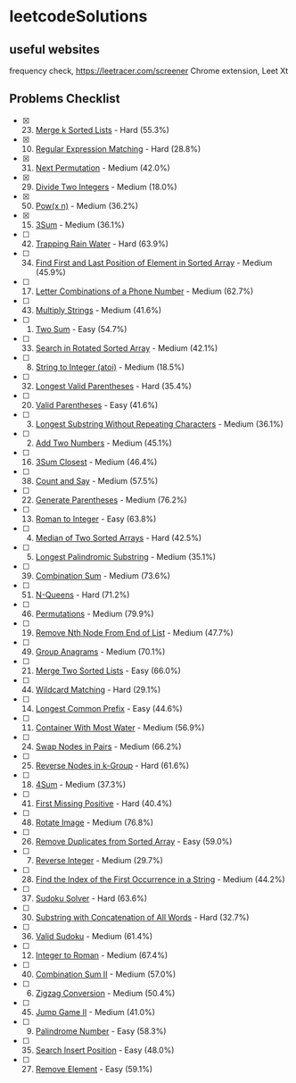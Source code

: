 # leetcodeSolutions

## useful websites
frequency check, https://leetracer.com/screener
Chrome extension, Leet Xt

## Problems Checklist
- [x] 23. [Merge k Sorted Lists](https://leetcode.com/problems/merge-k-sorted-lists/) - Hard (55.3%)
- [x] 10. [Regular Expression Matching](https://leetcode.com/problems/regular-expression-matching/) - Hard (28.8%)
- [x] 31. [Next Permutation](https://leetcode.com/problems/next-permutation/) - Medium (42.0%)
- [x] 29. [Divide Two Integers](https://leetcode.com/problems/divide-two-integers/) - Medium (18.0%)
- [x] 50. [Pow(x n)](https://leetcode.com/problems/powx-n/) - Medium (36.2%)
- [x] 15. [3Sum](https://leetcode.com/problems/3sum/) - Medium (36.1%)
- [ ] 42. [Trapping Rain Water](https://leetcode.com/problems/trapping-rain-water/) - Hard (63.9%)
- [ ] 34. [Find First and Last Position of Element in Sorted Array](https://leetcode.com/problems/find-first-and-last-position-of-element-in-sorted-array/) - Medium (45.9%)
- [ ] 17. [Letter Combinations of a Phone Number](https://leetcode.com/problems/letter-combinations-of-a-phone-number/) - Medium (62.7%)
- [ ] 43. [Multiply Strings](https://leetcode.com/problems/multiply-strings/) - Medium (41.6%)
- [ ] 1. [Two Sum](https://leetcode.com/problems/two-sum/) - Easy (54.7%)
- [ ] 33. [Search in Rotated Sorted Array](https://leetcode.com/problems/search-in-rotated-sorted-array/) - Medium (42.1%)
- [ ] 8. [String to Integer (atoi)](https://leetcode.com/problems/string-to-integer-atoi/) - Medium (18.5%)
- [ ] 32. [Longest Valid Parentheses](https://leetcode.com/problems/longest-valid-parentheses/) - Hard (35.4%)
- [ ] 20. [Valid Parentheses](https://leetcode.com/problems/valid-parentheses/) - Easy (41.6%)
- [ ] 3. [Longest Substring Without Repeating Characters](https://leetcode.com/problems/longest-substring-without-repeating-characters/) - Medium (36.1%)
- [ ] 2. [Add Two Numbers](https://leetcode.com/problems/add-two-numbers/) - Medium (45.1%)
- [ ] 16. [3Sum Closest](https://leetcode.com/problems/3sum-closest/) - Medium (46.4%)
- [ ] 38. [Count and Say](https://leetcode.com/problems/count-and-say/) - Medium (57.5%)
- [ ] 22. [Generate Parentheses](https://leetcode.com/problems/generate-parentheses/) - Medium (76.2%)
- [ ] 13. [Roman to Integer](https://leetcode.com/problems/roman-to-integer/) - Easy (63.8%)
- [ ] 4. [Median of Two Sorted Arrays](https://leetcode.com/problems/median-of-two-sorted-arrays/) - Hard (42.5%)
- [ ] 5. [Longest Palindromic Substring](https://leetcode.com/problems/longest-palindromic-substring/) - Medium (35.1%)
- [ ] 39. [Combination Sum](https://leetcode.com/problems/combination-sum/) - Medium (73.6%)
- [ ] 51. [N-Queens](https://leetcode.com/problems/n-queens/) - Hard (71.2%)
- [ ] 46. [Permutations](https://leetcode.com/problems/permutations/) - Medium (79.9%)
- [ ] 19. [Remove Nth Node From End of List](https://leetcode.com/problems/remove-nth-node-from-end-of-list/) - Medium (47.7%)
- [ ] 49. [Group Anagrams](https://leetcode.com/problems/group-anagrams/) - Medium (70.1%)
- [ ] 21. [Merge Two Sorted Lists](https://leetcode.com/problems/merge-two-sorted-lists/) - Easy (66.0%)
- [ ] 44. [Wildcard Matching](https://leetcode.com/problems/wildcard-matching/) - Hard (29.1%)
- [ ] 14. [Longest Common Prefix](https://leetcode.com/problems/longest-common-prefix/) - Easy (44.6%)
- [ ] 11. [Container With Most Water](https://leetcode.com/problems/container-with-most-water/) - Medium (56.9%)
- [ ] 24. [Swap Nodes in Pairs](https://leetcode.com/problems/swap-nodes-in-pairs/) - Medium (66.2%)
- [ ] 25. [Reverse Nodes in k-Group](https://leetcode.com/problems/reverse-nodes-in-k-group/) - Hard (61.6%)
- [ ] 18. [4Sum](https://leetcode.com/problems/4sum/) - Medium (37.3%)
- [ ] 41. [First Missing Positive](https://leetcode.com/problems/first-missing-positive/) - Hard (40.4%)
- [ ] 48. [Rotate Image](https://leetcode.com/problems/rotate-image/) - Medium (76.8%)
- [ ] 26. [Remove Duplicates from Sorted Array](https://leetcode.com/problems/remove-duplicates-from-sorted-array/) - Easy (59.0%)
- [ ] 7. [Reverse Integer](https://leetcode.com/problems/reverse-integer/) - Medium (29.7%)
- [ ] 28. [Find the Index of the First Occurrence in a String](https://leetcode.com/problems/find-the-index-of-the-first-occurrence-in-a-string/) - Medium (44.2%)
- [ ] 37. [Sudoku Solver](https://leetcode.com/problems/sudoku-solver/) - Hard (63.6%)
- [ ] 30. [Substring with Concatenation of All Words](https://leetcode.com/problems/substring-with-concatenation-of-all-words/) - Hard (32.7%)
- [ ] 36. [Valid Sudoku](https://leetcode.com/problems/valid-sudoku/) - Medium (61.4%)
- [ ] 12. [Integer to Roman](https://leetcode.com/problems/integer-to-roman/) - Medium (67.4%)
- [ ] 40. [Combination Sum II](https://leetcode.com/problems/combination-sum-ii/) - Medium (57.0%)
- [ ] 6. [Zigzag Conversion](https://leetcode.com/problems/zigzag-conversion/) - Medium (50.4%)
- [ ] 45. [Jump Game II](https://leetcode.com/problems/jump-game-ii/) - Medium (41.0%)
- [ ] 9. [Palindrome Number](https://leetcode.com/problems/palindrome-number/) - Easy (58.3%)
- [ ] 35. [Search Insert Position](https://leetcode.com/problems/search-insert-position/) - Easy (48.0%)
- [ ] 27. [Remove Element](https://leetcode.com/problems/remove-element/) - Easy (59.1%)
